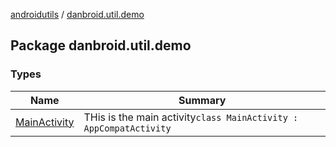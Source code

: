 [androidutils](../index.md) / [danbroid.util.demo](./index.md)

## Package danbroid.util.demo

### Types

| Name | Summary |
|---|---|
| [MainActivity](-main-activity/index.md) | THis is the main activity`class MainActivity : AppCompatActivity` |
